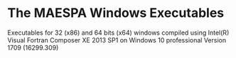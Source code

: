The MAESPA Windows Executables
===========================================================================================================================
Executables for 32 (x86) and 64 bits (x64) windows compiled using Intel(R) Visual Fortran Composer XE 2013 SP1 on Windows 10 professional Version 1709 (16299.309)
